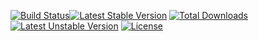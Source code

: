 [![Build Status](https://travis-ci.org/filipac/cnp.svg)](https://travis-ci.org/laravel/framework)[![Latest Stable Version](https://poser.pugx.org/filipac/cnp/v/stable.svg)](https://packagist.org/packages/filipac/cnp) [![Total Downloads](https://poser.pugx.org/filipac/cnp/downloads.svg)](https://packagist.org/packages/filipac/cnp) [![Latest Unstable Version](https://poser.pugx.org/filipac/cnp/v/unstable.svg)](https://packagist.org/packages/filipac/cnp) [![License](https://poser.pugx.org/filipac/cnp/license.svg)](https://packagist.org/packages/filipac/cnp)
